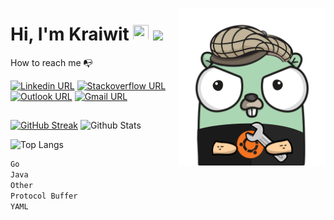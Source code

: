 [//]: # (<img align="right" width="235" src="https://github.com/arsmn/arsmn/blob/main/magician_gopher.png">)
<img align="right" width="235" src="assets/img/my_gopher.png">

# Hi, I'm Kraiwit <img src="https://media.giphy.com/media/hvRJCLFzcasrR4ia7z/giphy.gif" width="25px" height="25px"> ![](https://komarev.com/ghpvc/?username=parlarlax&label=PROFILE+VIEWS)

How to reach me :mailbox_with_no_mail:

[![Linkedin URL](https://img.shields.io/badge/LinkedIn-0077B5?style=for-the-badge&logo=linkedin&logoColor=white)](https://www.linkedin.com/in/kraiwit-tongkul-545b0b64/)
[![Stackoverflow URL](https://img.shields.io/badge/Stackoverflow-ef8236?style=for-the-badge&logo=stackoverflow&logoColor=white)](https://stackoverflow.com/users/15555894/lax-tongkul)
[![Outlook URL](https://img.shields.io/badge/Outlook-0078D4?style=for-the-badge&logo=microsoft-outlook&logoColor=white)](mailto:lax.ltk@outlook.com)
[![Gmail URL](https://img.shields.io/badge/Gmail-D14836?style=for-the-badge&logo=gmail&logoColor=white)](mailto:lax.ltk@gmail.com)




##
[![GitHub Streak](https://github-readme-streak-stats.herokuapp.com?user=parlarlax&theme=dark)](https://git.io/streak-stats)
![Github Stats](https://github-readme-stats.vercel.app/api?username=parlarlax&show_icons=true&theme=github_dark&include_all_commits=true&custom_title=GitHub%20Stats)

![Top Langs](https://github-readme-stats.vercel.app/api/top-langs/?username=parlarlax&hide=css,html&theme=github_dark&layout=compact)

<!--START_SECTION:waka-->

```txt
Go                                     12 hrs 47 mins  █████████████████░░░░░░░░   67.76 %
Java                                   1 hr 8 mins     █▓░░░░░░░░░░░░░░░░░░░░░░░   06.06 %
Other                                  54 mins         █▒░░░░░░░░░░░░░░░░░░░░░░░   04.83 %
Protocol Buffer                        52 mins         █░░░░░░░░░░░░░░░░░░░░░░░░   04.65 %
YAML                                   47 mins         █░░░░░░░░░░░░░░░░░░░░░░░░   04.19 %
```

<!--END_SECTION:waka-->
